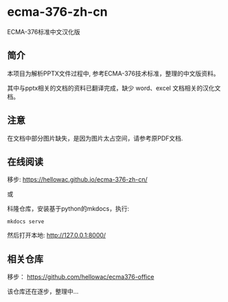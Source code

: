 # ecma-376-zh-cn

ECMA-376标准中文汉化版

## 简介

本项目为解析PPTX文件过程中, 参考ECMA-376技术标准，整理的中文版资料。

其中与pptx相关的文档的资料已翻译完成，缺少 word、excel 文档相关的汉化文档。

## 注意

在文档中部分图片缺失，是因为图片太占空间，请参考原PDF文档.

## 在线阅读

移步: <https://hellowac.github.io/ecma-376-zh-cn/>

或 

科隆仓库，安装基于python的mkdocs，执行:

```shell
mkdocs serve
```

然后打开本地: <http://127.0.0.1:8000/>

## 相关仓库

移步： <https://github.com/hellowac/ecma376-office>

该仓库还在逐步，整理中...
